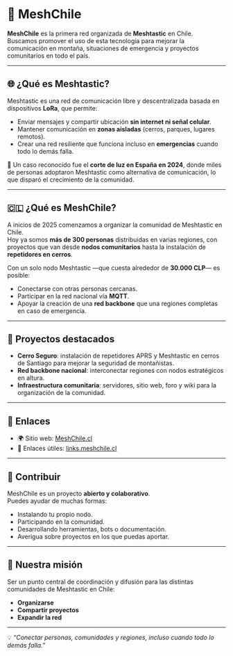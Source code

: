 # 📡 MeshChile

**MeshChile** es la primera red organizada de **Meshtastic** en Chile.  
Buscamos promover el uso de esta tecnología para mejorar la comunicación en montaña, situaciones de emergencia y proyectos comunitarios en todo el país.

---

## 🌐 ¿Qué es Meshtastic?
Meshtastic es una red de comunicación libre y descentralizada basada en dispositivos **LoRa**, que permite:
- Enviar mensajes y compartir ubicación **sin internet ni señal celular**.  
- Mantener comunicación en **zonas aisladas** (cerros, parques, lugares remotos).  
- Crear una red resiliente que funciona incluso en **emergencias** cuando todo lo demás falla.  

🔎 Un caso reconocido fue el **corte de luz en España en 2024**, donde miles de personas adoptaron Meshtastic como alternativa de comunicación, lo que disparó el crecimiento de la comunidad.  

---

## 🇨🇱 ¿Qué es MeshChile?
A inicios de 2025 comenzamos a organizar la comunidad de Meshtastic en Chile.  
Hoy ya somos **más de 300 personas** distribuidas en varias regiones, con proyectos que van desde **nodos comunitarios** hasta la instalación de **repetidores en cerros**.

Con un solo nodo Meshtastic —que cuesta alrededor de **30.000 CLP**— es posible:  
- Conectarse con otras personas cercanas.  
- Participar en la red nacional vía **MQTT**.  
- Apoyar la creación de una **red backbone** que una regiones completas en caso de emergencia.  

---

## 🚀 Proyectos destacados
- **Cerro Seguro**: instalación de repetidores APRS y Meshtastic en cerros de Santiago para mejorar la seguridad de montañistas.  
- **Red backbone nacional**: interconectar regiones con nodos estratégicos en altura.  
- **Infraestructura comunitaria**: servidores, sitio web, foro y wiki para la organización de la comunidad.  

---

## 🔗 Enlaces
- 🌍 Sitio web: [MeshChile.cl](https://meshchile.cl)  
- 📑 Enlaces útiles: [links.meshchile.cl](https://links.meshchile.cl)  

---

## 🤝 Contribuir
MeshChile es un proyecto **abierto y colaborativo**.  
Puedes ayudar de muchas formas:  
- Instalando tu propio nodo.  
- Participando en la comunidad.  
- Desarrollando herramientas, bots o documentación.
- Averigua sobre proyectos en los que puedas aportar.  

---

## 📡 Nuestra misión
Ser un punto central de coordinación y difusión para las distintas comunidades de Meshtastic en Chile:  
- **Organizarse**  
- **Compartir proyectos**  
- **Expandir la red**  

---

💡 *“Conectar personas, comunidades y regiones, incluso cuando todo lo demás falla.”*  

